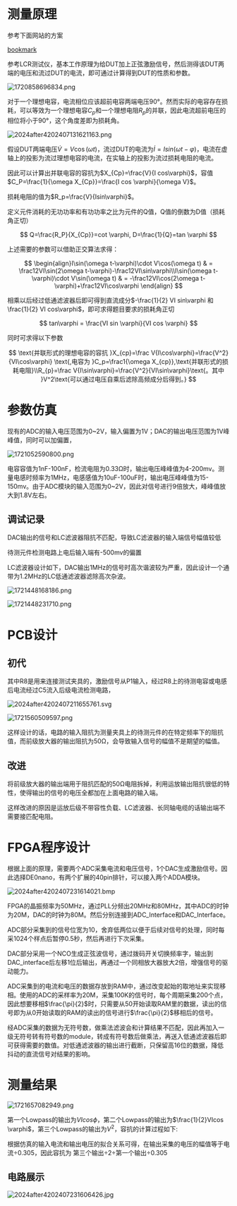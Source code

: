 
# 测量原理


参考下面网站的方案


[bookmark](https://bbs.eeworld.com.cn/thread-1265314-1-1.html)


参考LCR测试仪，基本工作原理为给DUT加上正弦激励信号，然后测得该DUT两端的电压和流过DUT的电流，即可通过计算得到DUT的性质和参数。


![1720858696834.png](https://sawen-pic-blog.oss-cn-beijing.aliyuncs.com/utool_pic/1720858696834.png)


对于一个理想电容，电流相位应该超前电容两端电压90°。然而实际的电容存在损耗，可以等效为一个理想电容$C_p$和一个理想电阻$R_p$的并联，因此电流超前电压的相位将小于90°，这个角度差即为损耗角。


![2024after4202407131621163.png](https://sawen-pic-blog.oss-cn-beijing.aliyuncs.com/2024after4202407131621163.png)


假设DUT两端电压$\dot{V}=V\cos(\omega t)$，流过DUT的电流为$\dot{I}=I sin(\omega t - \varphi)$，电流在虚轴上的投影为流过理想电容的电流，在实轴上的投影为流过损耗电阻的电流。


因此可以计算出并联电容的容抗为$X_{Cp}=\frac{V}{I cos\varphi}$，容值$C_P=\frac{1}{\omega X_{Cp}}=\frac{I cos \varphi}{\omega V}$。


损耗电阻的值为$R_p=\frac{V}{Isin\varphi}$。


定义元件消耗的无功功率和有功功率之比为元件的Q值，Q值的倒数为D值（损耗角正切）


$$
Q=\frac{R_P}{X_{Cp}}=cot \varphi, D=\frac{1}{Q}=tan \varphi
$$


上述需要的参数可以借助正交算法求得：


$$
\begin{align}I\sin(\omega t-\varphi)\cdot V\cos(\omega t) & = \frac12VI\sin(2\omega t-\varphi)-\frac12VI\sin\varphi\\I\sin(\omega t-\varphi)\cdot V\sin(\omega t) & = -\frac12VI\cos(2\omega t-\varphi)+\frac12VI\cos\varphi \end{align}
$$


相乘以后经过低通滤波器后即可得到直流成分$-\frac{1}{2} VI sin\varphi 和\frac{1}{2} VI cos\varphi$，即可求得题目要求的损耗角正切


$$
tan\varphi = \frac{VI sin \varphi}{VI cos \varphi}
$$


同时可求得以下参数


$$
\text{并联形式的理想电容的容抗 }X_{cp}=\frac V{I\cos\varphi}=\frac{V^2}{VI\cos\varphi} \text{,电容为 }C_p=\frac1{\omega X_{cp}},\text{并联形式的损耗电阻}\\R_{p}=\frac V{I\sin\varphi}=\frac{V^2}{VI\sin\varphi}\text{。其中 }V^2\text{可以通过电压自乘后滤除高频成分后得到。}
$$


# 参数仿真


现有的ADC的输入电压范围为0~2V，输入偏置为1V；DAC的输出电压范围为1V峰峰值，同时可以加偏置，


![1721052590800.png](https://sawen-pic-blog.oss-cn-beijing.aliyuncs.com/utool_pic/1721052590800.png)


电容容值为1nF-100nF，检流电阻为0.33Ω时，输出电压峰峰值为4-200mv。测量电感时频率为1MHz，电感感值为10uF-100uF时，输出电压峰峰值为15-150mv。由于ADC模块的输入范围为0~2V，因此对信号进行9倍放大，峰峰值放大到1.8V左右。


## 调试记录

DAC输出的信号和LC滤波器阻抗不匹配，导致LC滤波器的输入端信号幅值较低


待测元件检测电路上电后输入端有-500mv的偏置


LC滤波器设计如下，DAC输出1MHz的信号时高次谐波较为严重，因此设计一个通带为1.2MHz的LC低通滤波器滤除高次杂波。


![1721448168186.png](https://sawen-pic-blog.oss-cn-beijing.aliyuncs.com/utool_pic/1721448168186.png)


![1721448231710.png](https://sawen-pic-blog.oss-cn-beijing.aliyuncs.com/utool_pic/1721448231710.png)


# PCB设计


## 初代


其中R8是用来连接测试夹具的，激励信号从P1输入，经过R8上的待测电容或电感后电流经过C5流入后级电流检测电路，


![2024after4202407211655761.svg](https://sawen-pic-blog.oss-cn-beijing.aliyuncs.com/2024after4202407211655761.svg)


![1721560509597.png](https://sawen-pic-blog.oss-cn-beijing.aliyuncs.com/utool_pic/1721560509597.png)


这样设计的话，电路的输入阻抗为测量夹具上的待测元件的在特定频率下的阻抗值，而前级放大器的输出阻抗为50Ω，会导致输入信号的幅值不是期望的幅值。


## 改进


将前级放大器的输出端用于阻抗匹配的50Ω电阻拆掉，利用运放输出阻抗很低的特性，使得输出的信号的电压全都加在上面电路的输入端。


这样改进的原因是运放后级不带容性负载、LC滤波器、长同轴电缆的话输出端不需要接匹配电阻。


# FPGA程序设计


根据上面的原理，需要两个ADC采集电流和电压信号，1个DAC生成激励信号。因此选择DE0nano，有两个扩展的40pin排针，可以接入两个ADDA模块。


![2024after4202407231614021.bmp](https://sawen-pic-blog.oss-cn-beijing.aliyuncs.com/2024after4202407231614021.bmp)


FPGA的晶振频率为50MHz，通过PLL分频出20MHz和80MHz，其中ADC的时钟为20M，DAC的时钟为80M。然后分别连接到ADC_Interface和DAC_Interface。


ADC部分采集到的信号位宽为10，舍弃低两位以便于后续对信号的处理，同时每采1024个样点后暂停0.5秒，然后再进行下次采集。


DAC部分采用一个NCO生成正弦波信号，通过拨码开关切换频率字，输出到DAC_interface后左移1位后输出，再通过一个同相放大器放大2倍，增强信号的驱动能力。


ADC采集到的电流和电压的数据存放到RAM中，通过改变起始的取地址来实现移相。使用的ADC的采样率为20M，采集100K的信号时，每个周期采集200个点，因此想要移相$\frac{\pi}{2}$时，只需要从50开始读取RAM里的数据，读出的信号即为从0开始读取的RAM的读出的信号进行$\frac{\pi}{2}$移相后的信号。


经ADC采集的数据为无符号数，做乘法滤波会和计算结果不匹配，因此再加入一级无符号转有符号数的module，转成有符号数后做乘法，再送入低通滤波器后即可获得需要的数值。对低通滤波器的输出进行截断，只保留高16位的数据，降低抖动的直流信号对结果的影响。  


# 测量结果


![1721657082949.png](https://sawen-pic-blog.oss-cn-beijing.aliyuncs.com/utool_pic/1721657082949.png)


第一个Lowpass的输出为$VIcos\phi$，第二个Lowpass的输出为$\frac{1}{2}VIcos \varphi$，第三个Lowpass的输出为$V^2$，容抗的计算过程如下:


根据仿真的输入电流和输出电压的拟合关系可得，在输出采集的电压的幅值等于电流÷0.305，因此容抗为 第三个输出÷2÷第一个输出÷0.305


## 电路展示

![2024after4202407231606426.jpg](https://sawen-pic-blog.oss-cn-beijing.aliyuncs.com/2024after4202407231606426.jpg)

